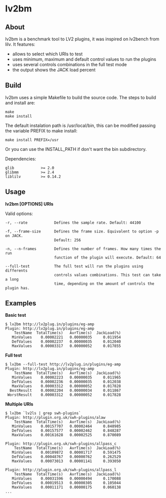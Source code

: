 lv2bm
=====


About
-----

lv2bm is a benchmark tool to LV2 plugins, it was inspired on lv2bench from lilv.
It features:

- allows to select which URIs to test
- uses minimum, maximum and default control values to run the plugins
- uses several controls combinations in the full test mode
- the output shows the JACK load percent


Build
-----

lv2bm uses a simple Makefile to build the source code.
The steps to build and install are:

    make
    make install

The default instalation path is /usr/local/bin, this can be modified passing
the variable PREFIX to make install:

    make install PREFIX=/usr

Or you can use the INSTALL_PATH if don't want the bin subdirectory.

Dependencies:

    glib            >= 2.0
    glibmm          >= 2.4
    liblilv         >= 0.14.2


Usage
-----

**lv2bm [OPTIONS] URIs**

Valid options:

    -r, --rate            Defines the sample rate. Default: 44100

    -f, --frame-size      Defines the frame size. Equivalent to option -p on JACK.
                          Default: 256

    -n, --n-frames        Defines the number of frames. How many times the run 
                          function of the plugin will execute. Default: 64

    --full-test           The full test will run the plugins using differents
                          controls values combinations. This test can take a long
                          time, depending on the amount of controls the plugin has.


Examples
--------

**Basic test**

    $ lv2bm http://lv2plug.in/plugins/eg-amp
    Plugin: http://lv2plug.in/plugins/eg-amp
        TestName  TotalTime(s)   AvrTime(s)  JackLoad(%)
       MinValues    0.00002221   0.00000035     0.011954
       DefValues    0.00002237   0.00000035     0.012040
       MaxValues    0.00003317   0.00000052     0.017855

**Full test**

    $ lv2bm --full-test http://lv2plug.in/plugins/eg-amp
    Plugin: http://lv2plug.in/plugins/eg-amp
        TestName  TotalTime(s)   AvrTime(s)  JackLoad(%)
       MinValues    0.00002223   0.00000035     0.011965
       DefValues    0.00002236   0.00000035     0.012038
       MaxValues    0.00003312   0.00000052     0.017828
      BestResult    0.00002204   0.00000034     0.011867
     WorstResult    0.00003312   0.00000052     0.017828

**Multiple URIs**

    $ lv2bm `lv2ls | grep swh-plugins`
    Plugin: http://plugin.org.uk/swh-plugins/alaw
        TestName  TotalTime(s)   AvrTime(s)  JackLoad(%)
       MinValues    0.00157707   0.00002464     0.848985
       DefValues    0.00157577   0.00002462     0.848287
       MaxValues    0.00161628   0.00002525     0.870089

    Plugin: http://plugin.org.uk/swh-plugins/allpass_c
        TestName  TotalTime(s)   AvrTime(s)  JackLoad(%)
       MinValues    0.00109872   0.00001717     0.591475
       DefValues    0.00048767   0.00000762     0.262529
       MaxValues    0.00073013   0.00001141     0.393050

    Plugin: http://plugin.org.uk/swh-plugins/allpass_l
        TestName  TotalTime(s)   AvrTime(s)  JackLoad(%)
       MinValues    0.00031596   0.00000494     0.170088
       DefValues    0.00019513   0.00000305     0.105044
       MaxValues    0.00011171   0.00000175     0.060138
    ...
